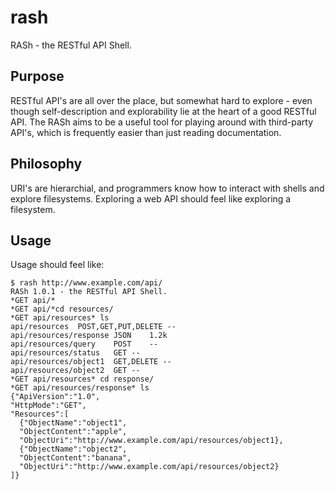 rash
====

RASh - the RESTful API Shell.

Purpose
-------

RESTful API's are all over the place, but somewhat hard to explore - even though self-description and explorability lie at the heart of a good RESTful API. The RASh aims to be a useful tool for playing around with third-party API's, which is frequently easier than just reading documentation.

Philosophy
----------

URI's are hierarchial, and programmers know how to interact with shells and explore filesystems. Exploring a web API should feel like exploring a filesystem.

Usage
-----

Usage should feel like:

```
$ rash http://www.example.com/api/
RASh 1.0.1 - the RESTful API Shell.
*GET api/*
*GET api/*cd resources/
*GET api/resources* ls
api/resources  POST,GET,PUT,DELETE --
api/resources/response JSON    1.2k
api/resources/query    POST    --
api/resources/status   GET --
api/resources/object1  GET,DELETE --
api/resources/object2  GET --
*GET api/resources* cd response/
*GET api/resources/response* ls
{"ApiVersion":"1.0",
"HttpMode":"GET",
"Resources":[
  {"ObjectName":"object1",
  "ObjectContent":"apple",
  "ObjectUri":"http://www.example.com/api/resources/object1},
  {"ObjectName":"object2",
  "ObjectContent":"banana",
  "ObjectUri":"http://www.example.com/api/resources/object2}
]}
```
